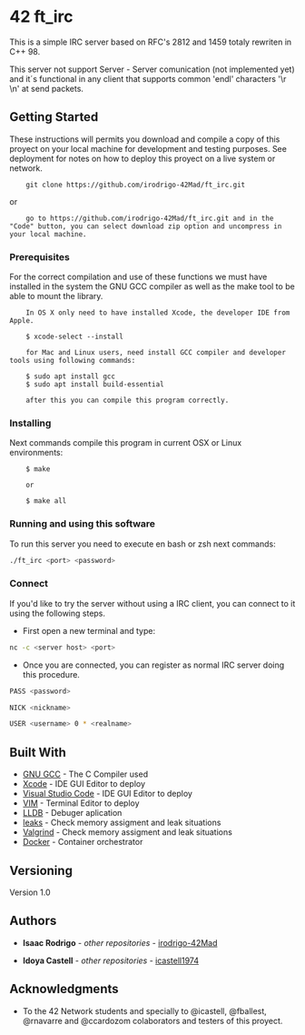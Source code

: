 # 42 ft_irc

This is a simple IRC server based on RFC's 2812 and 1459 totaly rewriten in C++ 98.

This server not support Server - Server comunication (not implemented yet) and it´s functional in any client that supports common 'endl' characters '\r \n' at send packets.

## Getting Started

These instructions will permits you download and compile a copy of this proyect on your local machine for development and testing purposes. See deployment for notes on how to deploy this proyect on a live system or network.

```
	git clone https://github.com/irodrigo-42Mad/ft_irc.git
```
or

```
	go to https://github.com/irodrigo-42Mad/ft_irc.git and in the "Code" button, you can select download zip option and uncompress in your local machine.
```

### Prerequisites

For the correct compilation and use of these functions we must have installed in the system the GNU GCC compiler as well as the make tool to be able to mount the library.

```
	In OS X only need to have installed Xcode, the developer IDE from Apple. 
	
	$ xcode-select --install

	for Mac and Linux users, need install GCC compiler and developer tools using following commands:
	
	$ sudo apt install gcc
	$ sudo apt install build-essential

	after this you can compile this program correctly.

```

### Installing

Next commands compile this program in current OSX or Linux environments:

```
	$ make
	
	or
	
	$ make all
```

### Running and using this software

To run this server you need to execute en bash or zsh next commands:
```bash
./ft_irc <port> <password>
```

### Connect

If you'd like to try the server without using a IRC client, you can connect to it using the following steps.

- First open a new terminal and type:
```bash
nc -c <server host> <port>
```
- Once you are connected, you can register as normal IRC server doing this procedure.
```bash
PASS <password>
```
```bash
NICK <nickname>
```
```bash
USER <username> 0 * <realname>
```


## Built With

* [GNU GCC](https://gcc.gnu.org) - The C Compiler used
* [Xcode](https://developer.apple.com/xcode/) - IDE GUI Editor to deploy
* [Visual Studio Code](https://code.visualstudio.com/docs/) - IDE GUI Editor to deploy
* [VIM](https://www.vim.org/download.php) - Terminal Editor to deploy
* [LLDB](https://lldb.llvm.org) - Debuger aplication
* [leaks](https://developer.apple.com/forums/thread/680081) - Check memory assigment and leak situations
* [Valgrind](https://valgrind.org/) - Check memory assigment and leak situations
* [Docker](https://www.docker.com/) - Container orchestrator

## Versioning

Version 1.0 

## Authors

* **Isaac Rodrigo** - *other repositories* - [irodrigo-42Mad](https://github.com/irodrigo-42Mad/)

* **Idoya Castell** - *other repositories* - [icastell1974](https://github.com/icastell1974/)

## Acknowledgments

* To the 42 Network students and specially to @icastell, @fballest, @rnavarre and @ccardozom colaborators and testers of this proyect.
